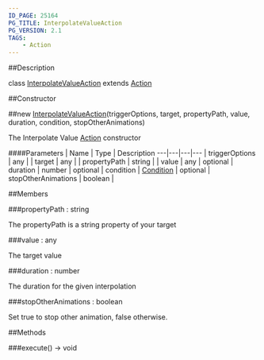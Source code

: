 ```yaml
---
ID_PAGE: 25164
PG_TITLE: InterpolateValueAction
PG_VERSION: 2.1
TAGS:
    - Action
---
```

##Description

class [InterpolateValueAction](/classes/2.2-alpha/InterpolateValueAction) extends [Action](/classes/2.2-alpha/Action)



##Constructor

##new [InterpolateValueAction](/classes/2.2-alpha/InterpolateValueAction)(triggerOptions, target, propertyPath, value, duration, condition, stopOtherAnimations)

The Interpolate Value [Action](/classes/2.2-alpha/Action) constructor

####Parameters
 | Name | Type | Description
---|---|---|---
 | triggerOptions | any | 
 | target | any | 
 | propertyPath | string | 
 | value | any | 
optional | duration | number | 
optional | condition | [Condition](/classes/2.2-alpha/Condition) | 
optional | stopOtherAnimations | boolean | 

##Members

###propertyPath : string

The propertyPath is a string property of your target

###value : any

The target value

###duration : number

The duration for the given interpolation

###stopOtherAnimations : boolean

Set true to stop other animation, false otherwise.

##Methods

###execute() &rarr; void


